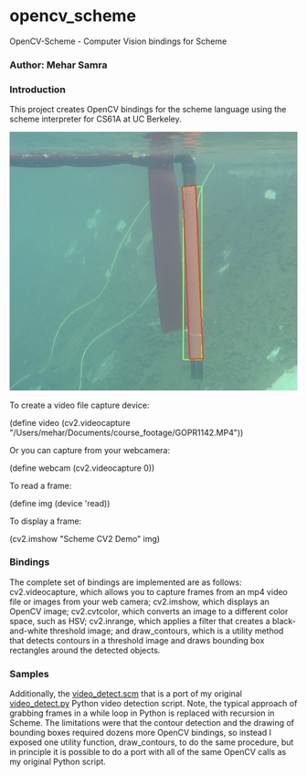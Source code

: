 # opencv_scheme
OpenCV-Scheme - Computer Vision bindings for Scheme

### Author: Mehar Samra

### Introduction

This project creates OpenCV bindings for the scheme language using the scheme interpreter for CS61A at UC Berkeley. 

![Robotics](./image.png)

To create a video file capture device:

(define video (cv2.videocapture "/Users/mehar/Documents/course_footage/GOPR1142.MP4"))

Or you can capture from your webcamera:

(define webcam (cv2.videocapture 0))

To read a frame:

(define img (device 'read))

To display a frame:

(cv2.imshow "Scheme CV2 Demo" img)

### Bindings

The complete set of bindings are implemented are as follows: cv2.videocapture, which allows you to capture frames from an mp4 video file or images from your web camera; cv2.imshow, which displays an OpenCV image; cv2.cvtcolor, which converts an image to a different color space, such as HSV; cv2.inrange, which applies a filter that creates a black-and-white threshold image; and draw_contours, which is a utility method that detects contours in a threshold image and draws bounding box rectangles around the detected objects. 

### Samples

Additionally, the [video_detect.scm](/video_detect.scm) that is a port of my original [video_detect.py](/video_detect.py) Python video detection script. Note, the typical approach of grabbing frames in a while loop in Python is replaced with recursion in Scheme. The limitations were that the contour detection and the drawing of bounding boxes required dozens more OpenCV bindings, so instead I exposed one utility function, draw_contours, to do the same procedure, but in principle it is possible to do a port with all of the same OpenCV calls as my original Python script. 


 
